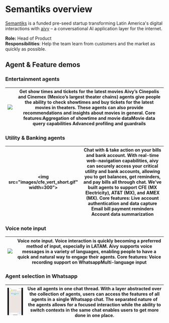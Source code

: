 # Semantiks overview
<a href="https://www.semantiks.com/">Semantiks</a> is a funded pre-seed startup transforming Latin America's digital interactions with 
<a href="https://www.aivy.ai/">aivy</a> – a conversational AI application layer for the internet.

<b>Role:</b> Head of Product </br>
<b>Responsibilities</b>: Help the team learn from customers and the market as quickly as possible.

## Agent & Feature demos
### Entertainment agents
| <img src="images/Cinepolis_vert.gif" width="300"> | Get show times and tickets for the latest movies Aivy’s Cinepolis and Cinemex (Mexico’s largest theater chains) agents give people the ability to check showtimes and buy tickets for the latest movies in theaters. These agents can also provide recommendations and insights about movies in general. Core features:Aggregation of showtime and movie dataMovie data query capabilities Advanced profiling and guardrails|
| --- | --- |
### Utility & Banking agents
| <img src="images/cfe_vert_short.gif" width=300"> | Chat with & take action on your bills and bank account. With real-time web-navigation capabilities, aivy can securely access your critical utility and bank accounts, allowing you to get balances, get reminders, and pay bills all through chat. We’ve built agents to support CFE (MX Electricity), AT&T (MX), and AMEX (MX). Core features: Live account authentication and data capture Email bill payment reminders Account data summarization |
| --- | --- |
### Voice note input
| <img src="images/voicenote_vert.gif" width="300"> | Voice note input. Voice interaction is quickly becoming a preferred method of input, especially in LATAM. Aivy supports voice messages in a variety of languages, enabling people to have a quick and natural way to engage their agents. Core features: Voice recording support on WhatsappMulti-language input |
| --- | --- |
### Agent selection in Whatsapp
| <img src="images/superagent_narrow.gif" width="300"> | Use all agents in one chat thread. With a layer abstracted over the collection of agents, users can access the features of all agents in a single Whatsapp chat. The separated nature of the agents allows for a focused interaction while the ability to switch contexts in the same chat enables users to get more done in one place. |
| --- | --- |
